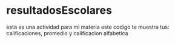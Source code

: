 # resultadosEscolares
esta es una actividad para mi materia
este codigo te muestra tus:
calificaciones, promedio y  calificacion alfabetica
